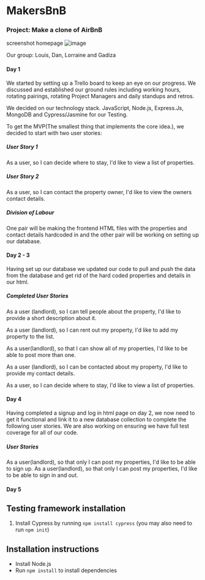 # MakersBnB


### Project: Make a clone of AirBnB
screenshot homepage
![image](https://user-images.githubusercontent.com/33194929/39360444-2b6a88ec-4a16-11e8-8cce-54fb1b8fcf07.png)

Our group: Louis, Dan, Lorraine and Gadiza

#### Day 1

We started by setting up a Trello board to keep an eye on our progress. We discussed and established our ground rules including working hours, rotating pairings, rotating Project Managers and daily standups and retros.

We decided on our technology stack. JavaScript, Node.js, Express.Js, MongoDB and Cypress/Jasmine for our Testing.

To get the MVP(The smallest thing that implements the core idea.), we decided to start with two user stories:

##### User Story 1

As a user, so I can decide where to stay, I'd like to view a list of properties.

##### User Story 2

As a user, so I can contact the property owner, I'd like to view the owners contact details.

##### Division of Labour

One pair will be making the frontend HTML files with the properties and contact details hardcoded in and the other pair will be working on setting up our database.


#### Day 2 - 3

Having set up our database we updated our code to pull and push the data from the database and get rid of the hard coded properties and details in our html.

##### Completed User Stories

As a user (landlord), so I can tell people about the property, I'd like to provide a short description about it.

As a user (landlord), so I can rent out my property, I'd like to add my property to the list.

As a user(landlord), so that I can show all of my properties, I'd like to be able to post more than one.

As a user (landlord), so I can be contacted about my property, I'd like to provide my contact details.

As a user, so I can decide where to stay, I'd like to view a list of properties.

#### Day 4

Having completed a signup and log in html page on day 2, we now need to get it functional and link it to a new database collection to complete the following user stories. We are also working on ensuring we have full test coverage for all of our code.

##### User Stories

As a user(landlord), so that only I can post my properties, I'd like to be able to sign up.
As a user(landlord), so that only I can post my properties, I'd like to be able to sign in and out.

#### Day 5




Testing framework installation
-----

1. Install Cypress by running `npm install cypress` (you may also need to run `npm init`)


Installation instructions
-----

- Install Node.js
- Run `npm install` to install dependencies
